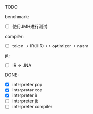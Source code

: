 TODO

benchmark:

- [ ] 使用JMH进行测试

compiler:

- [ ] token -> IR(HIR) <-> optimizer -> nasm

jit:

- [ ] IR -> JNA

DONE:

- [x] interpreter pop
- [x] interpreter oop
- [x] interpreter ir
- [ ] interpreter jit
- [ ] interpreter compiler
